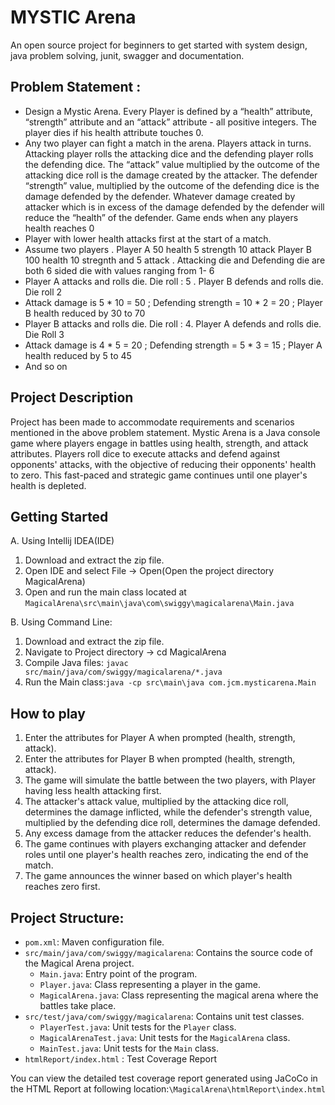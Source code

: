 # MYSTIC Arena 
An open source project for beginners to get started with system design, java problem solving, junit, swagger and documentation.

## Problem Statement :

- Design a Mystic Arena. Every Player is defined by a “health” attribute, “strength” attribute and an “attack” attribute - all positive integers. The player dies if his health attribute touches 0.
- Any two player can fight a match in the arena. Players attack in turns. Attacking player rolls the attacking dice and the defending player rolls the defending dice. The “attack”  value multiplied by the outcome of the  attacking dice roll is the damage created by the attacker. The defender “strength” value, multiplied by the outcome of the defending dice is the damage defended by the defender. Whatever damage created by attacker which is in excess of the damage defended by the defender will reduce the “health” of the defender. Game ends when any players health reaches 0
- Player with lower health attacks first at the start of a match.
- Assume two players . Player A 50 health 5 strength 10 attack Player B 100 health 10 stregnth and 5 attack . Attacking die and Defending die are both 6 sided die with values ranging from 1- 6
- Player A attacks and rolls die. Die roll : 5 . Player B defends and rolls die. Die roll 2
- Attack damage is 5 * 10 = 50 ; Defending strength = 10 * 2 = 20 ; Player B health reduced by 30 to 70
- Player B attacks and rolls die. Die roll : 4. Player A defends and rolls die. Die Roll 3
- Attack damage is 4 * 5 = 20 ; Defending strength = 5 * 3 = 15 ; Player A health reduced by 5 to 45
- And so on

## Project Description 
Project has been made to accommodate  requirements and scenarios mentioned in the above problem statement. Mystic Arena is a Java console game where players engage in battles using health, strength, and attack attributes. Players roll dice to execute attacks and defend against opponents' attacks, with the objective of reducing their opponents' health to zero. This fast-paced and strategic game continues until one player's health is depleted.

## Getting Started
A. Using Intellij IDEA(IDE)
1. Download and extract the zip file.
2. Open IDE and select File -> Open(Open the project directory MagicalArena)
3. Open and run the main class located at ` MagicalArena\src\main\java\com\swiggy\magicalarena\Main.java `

B. Using Command Line:
1. Download and extract the zip file.
2. Navigate to Project directory -> cd MagicalArena
3. Compile Java files: ` javac src/main/java/com/swiggy/magicalarena/*.java `
4. Run the Main class:` java -cp src\main\java com.jcm.mysticarena.Main `

## How to play
1. Enter the attributes for Player A when prompted (health, strength, attack).
2. Enter the attributes for Player B when prompted (health, strength, attack).
3. The game will simulate the battle between the two players, with Player having less health attacking first.
4. The attacker's attack value, multiplied by the attacking dice roll, determines the damage inflicted, while the defender's strength value, multiplied by the defending dice roll, determines the damage defended.
5. Any excess damage from the attacker reduces the defender's health.
6. The game continues with players exchanging attacker and defender roles until one player's health reaches zero, indicating the end of the match.
7. The game announces the winner based on which player's health reaches zero first.

## Project Structure:

- `pom.xml`: Maven configuration file.
- `src/main/java/com/swiggy/magicalarena`: Contains the source code of the Magical Arena project.
    - `Main.java`: Entry point of the program.
    - `Player.java`: Class representing a player in the game.
    - `MagicalArena.java`: Class representing the magical arena where the battles take place.
- `src/test/java/com/swiggy/magicalarena`: Contains unit test classes.
    - `PlayerTest.java`: Unit tests for the `Player` class.
    - `MagicalArenaTest.java`: Unit tests for the `MagicalArena` class.
    - `MainTest.java`: Unit tests for the `Main` class.
- `htmlReport/index.html` : Test Coverage Report




You can view the detailed test coverage report generated using JaCoCo in the HTML Report at following location:` \MagicalArena\htmlReport\index.html `
    